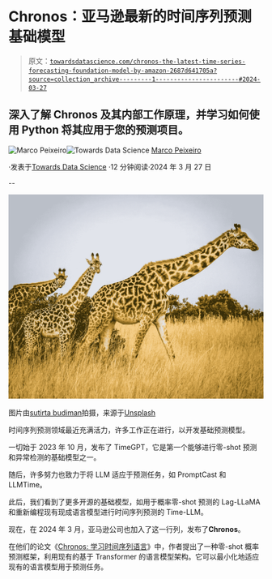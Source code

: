 # Chronos：亚马逊最新的时间序列预测基础模型

> 原文：[`towardsdatascience.com/chronos-the-latest-time-series-forecasting-foundation-model-by-amazon-2687d641705a?source=collection_archive---------1-----------------------#2024-03-27`](https://towardsdatascience.com/chronos-the-latest-time-series-forecasting-foundation-model-by-amazon-2687d641705a?source=collection_archive---------1-----------------------#2024-03-27)

## 深入了解 Chronos 及其内部工作原理，并学习如何使用 Python 将其应用于您的预测项目。

[](https://medium.com/@marcopeixeiro?source=post_page---byline--2687d641705a--------------------------------)![Marco Peixeiro](https://medium.com/@marcopeixeiro?source=post_page---byline--2687d641705a--------------------------------)[](https://towardsdatascience.com/?source=post_page---byline--2687d641705a--------------------------------)![Towards Data Science](https://towardsdatascience.com/?source=post_page---byline--2687d641705a--------------------------------) [Marco Peixeiro](https://medium.com/@marcopeixeiro?source=post_page---byline--2687d641705a--------------------------------)

·发表于[Towards Data Science](https://towardsdatascience.com/?source=post_page---byline--2687d641705a--------------------------------) ·12 分钟阅读·2024 年 3 月 27 日

--

![](img/050834eef7bd171d9d42c62fffb33264.png)

图片由[sutirta budiman](https://unsplash.com/@sutirtab?utm_source=medium&utm_medium=referral)拍摄，来源于[Unsplash](https://unsplash.com/?utm_source=medium&utm_medium=referral)

时间序列预测领域最近充满活力，许多工作正在进行，以开发基础预测模型。

一切始于 2023 年 10 月，发布了 TimeGPT，它是第一个能够进行零-shot 预测和异常检测的基础模型之一。

随后，许多努力也致力于将 LLM 适应于预测任务，如 PromptCast 和 LLMTime。

此后，我们看到了更多开源的基础模型，如用于概率零-shot 预测的 Lag-LLaMA 和重新编程现有现成语言模型进行时间序列预测的 Time-LLM。

现在，在 2024 年 3 月，亚马逊公司也加入了这一行列，发布了**Chronos**。

在他们的论文《[Chronos: 学习时间序列语言](https://arxiv.org/pdf/2403.07815.pdf)》中，作者提出了一种零-shot 概率预测框架，利用现有的基于 Transformer 的语言模型架构。它可以最小化地适应现有的语言模型用于预测任务。
